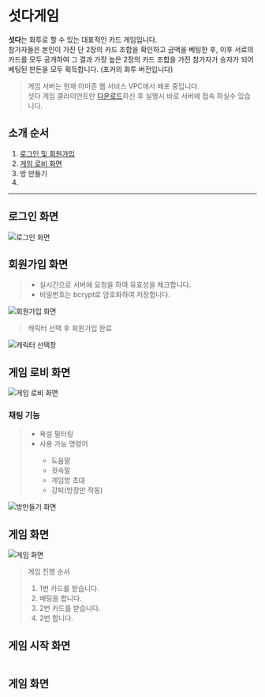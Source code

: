 # 섯다게임

<strong>섯다</strong>는 화투로 할 수 있는 대표적인 카드 게임입니다. <br>
참가자들은 본인이 가진 단 2장의 카드 조합을 확인하고 금액을 베팅한 후, 이후 서로의 카드를 모두 공개하여 그 결과 가장 높은 2장의 카드 조합을 가진 참가자가 승자가 되어 베팅된 판돈을 모두 획득합니다. (포커의 화투 버전입니다)

<blockquote>게임 서버는 현재 아마존 웹 서비스 VPC에서 배포 중입니다.<br> 섯다 게임 클라이언트만 <a href="https://drive.google.com/file/d/1pkjSCJg5_KFpaW67MfsgLPa24rtpq7X4/view?usp=sharing">다운로드</a>하신 후 실행시 바로 서버에 접속 하실수 있습니다.</blockquote>

<h2 id="top">소개 순서</h2>
<ol>
  <li><a href="#login">로그인 및 회원가입</a></li>
  <li><a href="#lobby">게임 로비 화면</a></li>
  <li><a href="#makeRoom"></a>방 만들기</li>
  <li><a href=""></a></li>
</ol>
<hr>

<h2 id="login">로그인 화면</h2>
<img src="https://user-images.githubusercontent.com/34783191/107025166-5e7b1700-67ec-11eb-8bd7-d62e784176d6.png" alt="로그인 화면"/>


<h2 id="회원가입">회원가입 화면</h2>
<blockquote>
  <ul>
    <li>실시간으로 서버에 요청을 하여 유효성을 체크합니다.</li>
    <li>비밀번호는 bcrypt로 암호화하여 저장합니다.</li>
  <ul>
  </blockquote>
<img src="https://user-images.githubusercontent.com/34783191/107060793-bd578500-681a-11eb-9896-de5896195c38.png" alt="회원가입 화면"/>
<blockquote>캐릭터 선택 후 회원가입 완료</blockquote>
<img src="https://user-images.githubusercontent.com/34783191/107060240-1377f880-681a-11eb-9a6a-6fb24814f846.png" alt="캐릭터 선택창"/>

<h2 id="lobby">게임 로비 화면</h2>
<img src="https://user-images.githubusercontent.com/34783191/107061822-f47a6600-681b-11eb-9c38-f8e43a0818c1.png" alt="게임 로비 화면"/>
<h3>채팅 기능</h3>
<blockquote>
  <ul>
    <li>욕설 필터링</li>
      <li>사용 가능 명령어</li>
      <ul>
        <li>도움말</li>
        <li>귓속말</li>
        <li>게임방 초대</li>
        <li>강퇴(방장만 작동)</li>
      </ul>
  <ul>
</blockquote>


<img src="https://user-images.githubusercontent.com/34783191/107118521-ee8c8f80-68c4-11eb-8041-e03d04d022cb.png" alt="방만들기 화면">

<h2 id="lobby">게임 화면</h2>
<img src="https://user-images.githubusercontent.com/34783191/107118311-82f5f280-68c3-11eb-85d8-7ee36c77c625.png" alt="게임 화면"/>
<blockquote>
  <p>게임 진행 순서</P>
  <ol>
    <li>1번 카드를 받습니다.</li>
    <li>배팅을 합니다.</li>
    <li>2번 카드를 받습니다.</li>
    <li>2번 합니다.</li>
  </ol>
</blockquote>



<h2 id="lobby">게임 시작 화면</h2>


<img src="" alt="">


<h2 id="lobby">게임 화면</h2>

